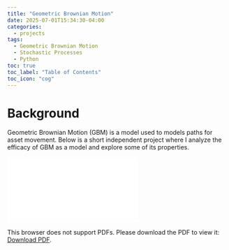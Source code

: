 ```yaml
---
title: "Geometric Brownian Motion"
date: 2025-07-01T15:34:30-04:00
categories:
  - projects
tags:
  - Geometric Brownian Motion
  - Stochastic Processes
  - Python
toc: true
toc_label: "Table of Contents"
toc_icon: "cog"
---
```


# Background
Geometric Brownian Motion (GBM) is a model used to models paths for asset movement. Below is a short independent project where I analyze the efficacy of GBM as a model and explore some of its properties.

<object data="/assets/images/Geometric_Brownian_Motion_as_a_Model_for_Stock_Prices.pdf" type="application/pdf" width="612px" height="792px">
    <embed src="/assets/images/Geometric_Brownian_Motion_as_a_Model_for_Stock_Prices.pdf">
        <p>This browser does not support PDFs. Please download the PDF to view it: <a href="/assets/images/Geometric_Brownian_Motion_as_a_Model_for_Stock_Prices.pdf">Download PDF</a>.</p>
    </embed>
</object>
